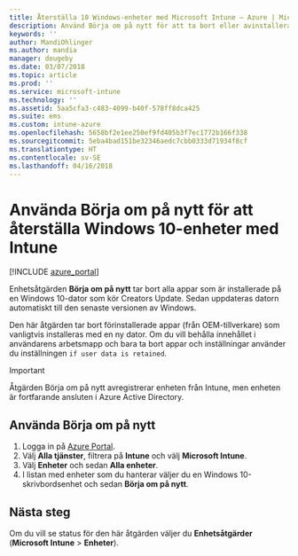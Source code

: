 ```yaml
---
title: Återställa 10 Windows-enheter med Microsoft Intune – Azure | Microsoft Docs
description: Använd Börja om på nytt för att ta bort eller avinstallera appar på Windows 10-datorer med Microsoft Intune.
keywords: ''
author: MandiOhlinger
ms.author: mandia
manager: dougeby
ms.date: 03/07/2018
ms.topic: article
ms.prod: ''
ms.service: microsoft-intune
ms.technology: ''
ms.assetid: 5aa5cfa3-c483-4099-b40f-578ff8dca425
ms.suite: ems
ms.custom: intune-azure
ms.openlocfilehash: 5658bf2e1ee250ef9fd405b3f7ec1772b166f338
ms.sourcegitcommit: 5eba4bad151be32346aedc7cbb0333d71934f8cf
ms.translationtype: HT
ms.contentlocale: sv-SE
ms.lasthandoff: 04/16/2018
---
```

# <a name="use-fresh-start-to-reset-windows-10-devices-with-intune"></a>Använda Börja om på nytt för att återställa Windows 10-enheter med Intune


[!INCLUDE [azure_portal](./includes/azure_portal.md)]

Enhetsåtgärden **Börja om på nytt** tar bort alla appar som är installerade på en Windows 10-dator som kör Creators Update. Sedan uppdateras datorn automatiskt till den senaste versionen av Windows.

Den här åtgärden tar bort förinstallerade appar (från OEM-tillverkare) som vanligtvis installeras med en ny dator. Om du vill behålla innehållet i användarens arbetsmapp och bara ta bort appar och inställningar använder du inställningen `if user data is retained`.

> [!IMPORTANT]
> Åtgärden Börja om på nytt avregistrerar enheten från Intune, men enheten är fortfarande ansluten i Azure Active Directory.

## <a name="use-fresh-start"></a>Använda Börja om på nytt

1. Logga in på [Azure Portal](https://portal.azure.com).
2. Välj **Alla tjänster**, filtrera på **Intune** och välj **Microsoft Intune**.
3. Välj **Enheter** och sedan **Alla enheter**.
4. I listan med enheter som du hanterar väljer du en Windows 10-skrivbordsenhet och sedan **Börja om på nytt**.

## <a name="next-steps"></a>Nästa steg

Om du vill se status för den här åtgärden väljer du **Enhetsåtgärder** (**Microsoft Intune** > **Enheter**).